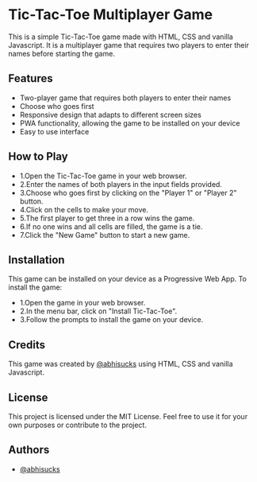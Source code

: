 # Tic-Tac-Toe Multiplayer Game

This is a simple Tic-Tac-Toe game made with HTML, CSS and vanilla Javascript. It is a multiplayer game that requires two players to enter their names before starting the game.

## Features

- Two-player game that requires both players to enter their names
- Choose who goes first
- Responsive design that adapts to different screen sizes
- PWA functionality, allowing the game to be installed on your device
- Easy to use interface

## How to Play

- 1.Open the Tic-Tac-Toe game in your web browser.
- 2.Enter the names of both players in the input fields provided.
- 3.Choose who goes first by clicking on the "Player 1" or "Player 2" button.
- 4.Click on the cells to make your move.
- 5.The first player to get three in a row wins the game.
- 6.If no one wins and all cells are filled, the game is a tie.
- 7.Click the "New Game" button to start a new game.

## Installation

This game can be installed on your device as a Progressive Web App. To install the game:

- 1.Open the game in your web browser.
- 2.In the menu bar, click on "Install Tic-Tac-Toe".
- 3.Follow the prompts to install the game on your device.

## Credits

This game was created by [@abhisucks](https://github.com/Abhisucks) using HTML, CSS and vanilla Javascript.

## License

This project is licensed under the MIT License. Feel free to use it for your own purposes or contribute to the project.

## Authors

- [@abhisucks](https://github.com/Abhisucks)
